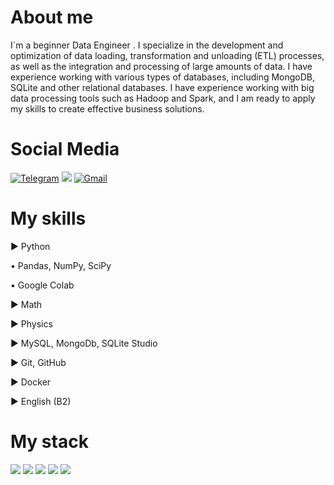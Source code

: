 # About me
I`m a beginner Data Engineer . I specialize in the development and optimization of data loading, transformation and unloading (ETL) processes, as well as the integration and processing of large amounts of data. I have experience working with various types of databases, including MongoDB, SQLite and other relational databases. I have experience working with big data processing tools such as Hadoop and Spark, and I am ready to apply my skills to create effective business solutions.

# Social Media
[![Telegram](https://img.shields.io/badge/Telegram-2CA5E0?style=for-the-badge&logo=telegram&logoColor=white)](https://t.me/target_dima) <img src="https://img.shields.io/badge/Linkedin-7FFFD4?style=for-the-badge&logo=linkedin&logoColor=ЦВЕТ ЛОГОТИПА"/>  [![Gmail](https://img.shields.io/badge/Gmail-D14836?style=for-the-badge&logo=gmail&logoColor=white)](mailto:laurajamesess@gmail.com)



# My skills

► Python

•  Pandas, NumPy, SciPy

•  Google Colab

► Math

► Physics

►  MySQL, MongoDb, SQLite Studio

► Git, GitHub 

► Docker

► English (B2)

# My stack  
<img src="https://img.shields.io/badge/Python-00FFFF?style=for-the-badge&logo=python&logoColor=ЦВЕТ ЛОГОТИПА"/> <img src="https://img.shields.io/badge/MySQL-E6E6FA?style=for-the-badge&logo=mysql&logoColor=ЦВЕТ ЛОГОТИПА"/> <img src="https://img.shields.io/badge/Linux-DDA0DD?style=for-the-badge&logo=linux&logoColor=ЦВЕТ ЛОГОТИПА"/> <img src="https://img.shields.io/badge/MongoDB-FFFFE0?style=for-the-badge&logo=mongodb&logoColor=ЦВЕТ ЛОГОТИПА"/> <img src="https://img.shields.io/badge/NumPy-9ACD32?style=for-the-badge&logo=numpy&logoColor=ЦВЕТ ЛОГОТИПА"/> 




